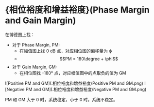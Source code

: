 # {相位裕度和增益裕度}(Phase Margin and Gain Margin)

在博德图上找：
- 对于 Phase Margin, PM:
  - 在幅值图上找 0 dB 点，对应相位图的偏移量为 ϕ
  - $$PM = 180\degree + \phi$$
- 对于 Gain Margin, GM: 
  - 在相位图找 -180° 点，对应幅值图中的点取负的值为 GM

![Positive PM and GM](.相位裕度和增益裕度/Positive PM and GM.png)
![Negative PM and GM](.相位裕度和增益裕度/Negative PM and GM.png)

PM 和 GM 大于 0 时，系统稳定，小于 0 时，系统不稳定。
